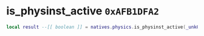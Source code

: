 # is_physinst_active `0xAFB1DFA2`

```lua
local result --[[ boolean ]] = natives.physics.is_physinst_active(_unk0 --[[ number ]])
```